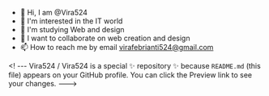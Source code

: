 - 👋 Hi, I am @Vira524
- 👀 I'm interested in the IT world
- 🌱 I'm studying Web and design
- 💞️ I want to collaborate on web creation and design
- 📫 How to reach me by email virafebrianti524@gmail.com

<! ---
Vira524 / Vira524 is a special ✨ repository ✨ because `README.md` (this file) appears on your GitHub profile.
You can click the Preview link to see your changes.
--->
